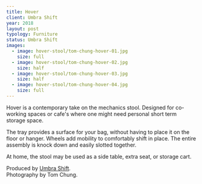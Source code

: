 ```yaml
---
title: Hover
client: Umbra Shift
year: 2018
layout: post
typology: Furniture
status: Umbra Shift
images:
  - image: hover-stool/tom-chung-hover-01.jpg
    size: full
  - image: hover-stool/tom-chung-hover-02.jpg
    size: half    
  - image: hover-stool/tom-chung-hover-03.jpg
    size: half
  - image: hover-stool/tom-chung-hover-04.jpg
    size: full                          
---
```


Hover is a contemporary take on the mechanics stool. Designed for co-working spaces or cafe's where one might need personal short term storage space. 

The tray provides a surface for your bag, without having to place it on the floor or hanger. Wheels add mobility to comfortably shift in place. The entire assembly is knock down and easily slotted together.

At home, the stool may be used as a side table, extra seat, or storage cart.

Produced by <a href="https://www.umbra.com/hover-storage-stool/">Umbra Shift</a>.<br>
Photography by Tom Chung.
